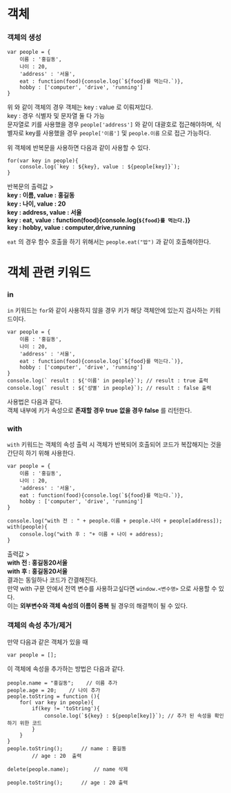 # 객체

### 객체의 생성
```
var people = {
	이름 : '홍길동',
	나이 : 20,
	'address' : '서울',
	eat : function(food){console.log(`${food}를 먹는다.`)},
	hobby : ['computer', 'drive', 'running']
}
```
위 와 같이 객체의 경우 객체는 key : value  로 이뤄져있다.  
key : 경우 식별자 및 문자열 둘 다 가능  
문자열로 키를 사용했을 경우 `people['address']` 와 같이 대괄호로 접근해야하며, 식별자로 key를 사용했을 경우 `people['이름']` 및 `people.이름` 으로 접근 가능하다.  

위 객체에 반복문을 사용하면 다음과 같이 사용할 수 있다.
```
for(var key in people){
	console.log(`key : ${key}, value : ${people[key]}`);
}
```
반복문의 출력값 >  
**key : 이름, value : 홍길동  
key : 나이, value : 20  
key : address, value : 서울  
key : eat, value : function(food){console.log(`${food}를 먹는다.`)}  
key : hobby, value : computer,drive,running**  

`eat` 의 경우 함수 호출을 하기 위해서는 `people.eat("밥")` 과 같이 호출해야한다.  

# 객체 관련 키워드

### in
`in` 키워드는 `for`와  같이 사용하지 않을 경우 키가 해당 객체안에 있는지 검사하는 키워드이다.  

```
var people = {
	이름 : '홍길동',
	나이 : 20,
	'address' : '서울',
	eat : function(food){console.log(`${food}를 먹는다.`)},
	hobby : ['computer', 'drive', 'running']
}
console.log(` result : ${'이름' in people}`); // result : true 출력 
console.log(` result : ${'성별' in people}`); // result : false 출력
```
사용법은 다음과 같다.  
객체 내부에 키가 속성으로 **존재할 경우 true** **없을 경우 false** 를 리턴한다.  

### with 
`with` 키워드는 객체의 속성 출력 시 객체가 반복되어 호출되어 코드가 복잡해지는 것을 간단히 하기 위해 사용한다.
```
var people = {
	이름 : '홍길동',
	나이 : 20,
	'address' : '서울',
	eat : function(food){console.log(`${food}를 먹는다.`)},
	hobby : ['computer', 'drive', 'running']
}

console.log("with 전 : " + people.이름 + people.나이 + people[address]);
with(people){
	console.log("with 후 : "+ 이름 + 나이 + address);
}
```

출력값 >  
**with 전 : 홍길동20서울  
with 후 : 홍길동20서울**   
결과는 동일하나 코드가 간결해진다.  
만약 with 구문 안에서 전역 변수를 사용하고싶다면 `window.<변수명>` 으로 사용할 수 있다.  
이는 **외부변수와 객체 속성의 이름이 중복** 될 경우의 해결책이 될 수 있다.  

### 객체의 속성 추가/제거
만약 다음과 같은 객체가 있을 때  
```
var people = [];
```
이 객체에 속성을 추가하는 방법은 다음과 같다.   
```
people.name = "홍길동"; 	// 이름 추가
people.age = 20;	// 나이 추가
people.toString = function (){
	for( var key in people){
		if(key != 'toString'){
			console.log(`${key} : ${people[key]}`); // 추가 된 속성을 확인하기 위한 코드
		}
	}
}
people.toString(); 		// name : 홍길동 
		// age : 20  출력

delete(people.name);		// name 삭제

people.toString();		// age : 20 출력
```


